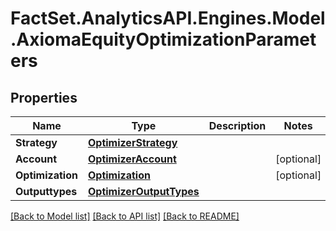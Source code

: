 # FactSet.AnalyticsAPI.Engines.Model.AxiomaEquityOptimizationParameters
## Properties

Name | Type | Description | Notes
------------ | ------------- | ------------- | -------------
**Strategy** | [**OptimizerStrategy**](OptimizerStrategy.md) |  | 
**Account** | [**OptimizerAccount**](OptimizerAccount.md) |  | [optional] 
**Optimization** | [**Optimization**](Optimization.md) |  | [optional] 
**Outputtypes** | [**OptimizerOutputTypes**](OptimizerOutputTypes.md) |  | 

[[Back to Model list]](../README.md#documentation-for-models) [[Back to API list]](../README.md#documentation-for-api-endpoints) [[Back to README]](../README.md)

